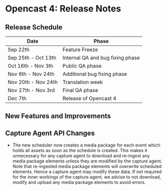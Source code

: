Opencast 4: Release Notes
=========================

Release Schedule
----------------

|Date                         |Phase
|-----------------------------|------------------------------------------
|Sep 22th                     |Feature Freeze
|Sep 25th - Oct 13th          |Internal QA and bug fixing phase
|Oct 16th - Nov 3th           |Public QA phase
|Nov 6th  - Nov 24th          |Additional bug fixing phase
|Nov 20th - Nov 24th          |Translation week
|Nov 27th - Nov 3rd           |Final QA phase
|Dec 7th                      |Release of Opencast 4

New Features and Improvements
-----------------------------


Capture Agent API Changes
-------------------------

- The new scheduler now creates a media package for each event which holds all assets as soon as the schedule is
  created. This makes it unnecessary for any capture agent to download and re-ingest any media package elements unless
  they are modified by the capture agent. Note that re-ingested media package elements will overwrite scheduled
  elements. Hence a capture agent may modify these data. If not required for the inner workings of the capture agent, we
  advise to not download, modify and upload any media package elements to avoid errors.

